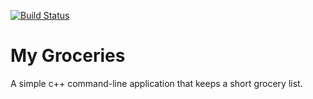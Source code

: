 [![Build Status](https://travis-ci.org/JamesBautista/MyGroceries.svg?branch=master)](https://travis-ci.org/JamesBautista/MyGroceries)
# My Groceries
A simple c++ command-line application that keeps a short grocery list.
